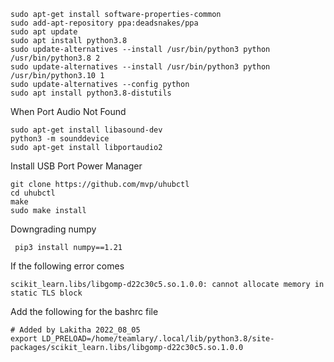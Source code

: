 
```
sudo apt-get install software-properties-common
sudo add-apt-repository ppa:deadsnakes/ppa
sudo apt update
sudo apt install python3.8
sudo update-alternatives --install /usr/bin/python3 python /usr/bin/python3.8 2
sudo update-alternatives --install /usr/bin/python3 python /usr/bin/python3.10 1
sudo update-alternatives --config python
sudo apt install python3.8-distutils
```

When Port Audio Not Found 
```
sudo apt-get install libasound-dev
python3 -m sounddevice
sudo apt-get install libportaudio2

```

Install USB Port Power Manager 
```
git clone https://github.com/mvp/uhubctl
cd uhubctl
make
sudo make install
```
Downgrading numpy 
```
 pip3 install numpy==1.21
 ```
If the following error comes 
```
scikit_learn.libs/libgomp-d22c30c5.so.1.0.0: cannot allocate memory in static TLS block
```
Add the following for the bashrc file 
```
# Added by Lakitha 2022_08_05
export LD_PRELOAD=/home/teamlary/.local/lib/python3.8/site-packages/scikit_learn.libs/libgomp-d22c30c5.so.1.0.0

```


 
 
